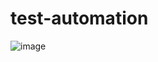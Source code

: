 # test-automation
![image](https://github.com/gabrielnascimento2048/test-automation/assets/93552647/12a92313-8011-4691-b28d-01a46b2d1b9b)
